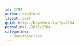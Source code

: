 ```yaml
---
id: 2784
author: bradford
layout: post
guid: http://bradford.la/?p=2784
permalink: /2015/2784
categories:
  - Uncategorized
---
```

<div class="jetpack-video-wrapper">
  <span class='embed-youtube' style='text-align:center; display: block;'></span>
</div>